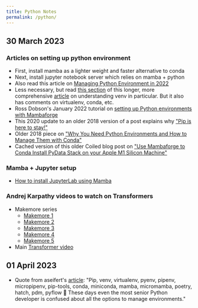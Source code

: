 ```yaml
---
title: Python Notes
permalink: /python/
---
```


## 30 March 2023
### Articles on setting up python environment
* First, install mamba as a lighter weight and faster alternative to conda
* Next, install jupyter notebook server which relies on mamba + python
* Also read this article on [Managing Python Environment in 2022](https://aseifert.com/p/python-environments/)
* Less necessary, but read [this section](https://realpython.com/python-virtual-environments-a-primer/#what-other-popular-options-exist-aside-from-venv) of this longer, more comprehensive [article](https://realpython.com/python-virtual-environments-a-primer/) on understanding venv in particular. But it also has comments on virtualenv, conda, etc.
* Ross Dobson's January 2022 tutorial on [setting up Python environments with Mambaforge](https://ross-dobson.github.io/posts/2021/01/setting-up-python-virtual-environments-with-mambaforge/)
* This 2020 update to an older 2018 version of a post explains why ["Pip is here to stay!"](https://chriswarrick.com/blog/2018/07/17/pipenv-promises-a-lot-delivers-very-little/#pip-is-here-to-stay)
* Older 2018 piece on ["Why You Need Python Environments and How to Manage Them with Conda"](https://www.freecodecamp.org/news/why-you-need-python-environments-and-how-to-manage-them-with-conda-85f155f4353c/)
* Cached version of this older Coiled blog post on ["Use Mambaforge to Conda Install PyData Stack on your Apple M1 Silicon Machine"](https://webcache.googleusercontent.com/search?q=cache:AmxeEUnBp84J:https://www.coiled.io/blog/apple-arm64-mambaforge&cd=6&hl=en&ct=clnk&gl=us&client=safari)

### Mamba + Jupyter setup
* [How to install JupyterLab using Mamba](https://www.youtube.com/watch?v=Qq8gPwRpbp0)

### Andrej Karpathy videos to watch on Transformers
* Makemore series
	* [Makemore 1](https://www.youtube.com/watch?v=PaCmpygFfXo&t=198s)
	* [Makemore 2](https://www.youtube.com/watch?v=TCH_1BHY58I)
	* [Makemore 3](https://www.youtube.com/watch?v=P6sfmUTpUmc)
	* [Makemore 4](https://www.youtube.com/watch?v=q8SA3rM6ckI)
	* [Makemore 5](https://www.youtube.com/watch?v=t3YJ5hKiMQ0)
* Main [Transformer video](https://www.youtube.com/watch?v=kCc8FmEb1nY&t=13s)


## 01 April 2023
* Quote from aseifert's [article](https://aseifert.com/p/python-environments/): "Pip, venv, virtualenv, pyenv, pipenv, micropipenv, pip-tools, conda, miniconda, mamba, micromamba, poetry, hatch, pdm, pyflow 🤯 These days even the most senior Python developer is confused about all the options to manage environments."
